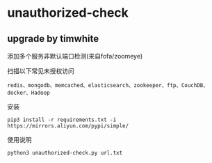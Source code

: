 # unauthorized-check

## upgrade by timwhite

添加多个服务非默认端口检测(来自fofa/zoomeye)

扫描以下常见未授权访问

```
redis、mongodb、memcached、elasticsearch、zookeeper、ftp、CouchDB、docker、Hadoop
```

安装

```
pip3 install -r requirements.txt -i https://mirrors.aliyun.com/pypi/simple/
```

使用说明

```
python3 unauthorized-check.py url.txt
```
